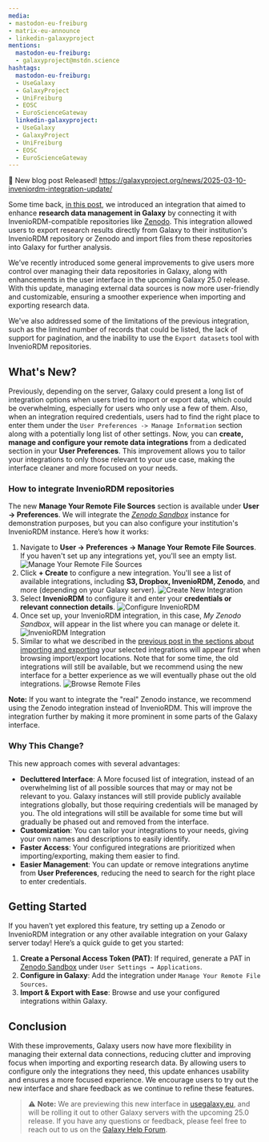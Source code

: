 ```yaml
---
media:
- mastodon-eu-freiburg
- matrix-eu-announce
- linkedin-galaxyproject
mentions:
  mastodon-eu-freiburg:
  - galaxyproject@mstdn.science
hashtags:
  mastodon-eu-freiburg:
  - UseGalaxy
  - GalaxyProject
  - UniFreiburg
  - EOSC
  - EuroScienceGateway
  linkedin-galaxyproject:
  - UseGalaxy
  - GalaxyProject
  - UniFreiburg
  - EOSC
  - EuroScienceGateway
---
```

📝 New blog post Released!
https://galaxyproject.org/news/2025-03-10-inveniordm-integration-update/

Some time back, [in this post](https://galaxyproject.org/news/2024-05-03-inveniordm-integration/), we introduced an integration that aimed to enhance **research data management in Galaxy** by connecting it with
InvenioRDM-compatible repositories like [Zenodo](https://zenodo.org). This integration allowed users to export research results directly from Galaxy to their institution's InvenioRDM repository or
Zenodo and import files from these repositories into Galaxy for further analysis.

We’ve recently introduced some general improvements to give users more control over managing their data repositories in Galaxy, along with enhancements in the user interface in the upcoming Galaxy 25.0 release.
With this update, managing external data sources is now more user-friendly and customizable, ensuring a smoother experience when importing and exporting research data.

We've also addressed some of the limitations of the previous integration, such as the limited number of records that could be listed, the lack of support for pagination, and the inability to use
the `Export datasets` tool with InvenioRDM repositories.

What's New?
-----------

Previously, depending on the server, Galaxy could present a long list of integration options when users tried to import or export data, which could be overwhelming, especially for users who only use a few of them.
Also, when an integration required credentials, users had to find the right place to enter them under the `User Preferences -> Manage Information` section along with a potentially long list of other settings.
Now, you can **create, manage and configure your remote data integrations** from a dedicated section in your **User Preferences**. This improvement allows you to tailor your integrations to only those relevant to your use case,
making the interface cleaner and more focused on your needs.

### How to integrate InvenioRDM repositories

The new **Manage Your Remote File Sources** section is available under **User → Preferences**. We will integrate the [*Zenodo Sandbox*](https://sandbox.zenodo.org/) instance for demonstration purposes,
but you can also configure your institution's InvenioRDM instance. Here’s how it works:

1. Navigate to **User → Preferences → Manage Your Remote File Sources**. If you haven't set up any integrations yet, you'll see an empty list.
   ![Manage Your Remote File Sources](https://galaxyproject.org/news/2025-03-10-inveniordm-integration-update/1-empty-file-sources-list.png)
2. Click **+ Create** to configure a new integration. You'll see a list of available integrations, including **S3, Dropbox, InvenioRDM, Zenodo**, and more (depending on your Galaxy server).
   ![Create New Integration](https://galaxyproject.org/news/2025-03-10-inveniordm-integration-update/2-create-new.png)
3. Select **InvenioRDM** to configure it and enter your **credentials or relevant connection details**.
   ![Configure InvenioRDM](https://galaxyproject.org/news/2025-03-10-inveniordm-integration-update/3-invenio-template-filled.png)
4. Once set up, your InvenioRDM integration, in this case, *My Zenodo Sandbox*, will appear in the list where you can manage or delete it.
   ![InvenioRDM Integration](https://galaxyproject.org/news/2025-03-10-inveniordm-integration-update/4-instance-created.png)
5. Similar to what we described in the [previous post in the sections about importing and exporting](https://galaxyproject.org/news/2024-05-03-inveniordm-integration/#importing-records-and-files-into-galaxy) your selected integrations will appear first when browsing import/export locations. Note that for some time, the old integrations will still be available, but we recommend using the new interface for a better experience as we will eventually phase out the old integrations.
   ![Browse Remote Files](https://galaxyproject.org/news/2025-03-10-inveniordm-integration-update/5-upload-import.png)

**Note:** If you want to integrate the "real" Zenodo instance, we recommend using the Zenodo integration instead of InvenioRDM. This will improve the integration further by making it more prominent in some parts of the Galaxy interface.

### Why This Change?

This new approach comes with several advantages:

* **Decluttered Interface**: A More focused list of integration, instead of an overwhelming list of all possible sources that may or may not be relevant to you. Galaxy instances will still provide publicly available integrations globally, but those requiring credentials will be managed by you. The old integrations will still be available for some time but will gradually be phased out and removed from the interface.
* **Customization**: You can tailor your integrations to your needs, giving your own names and descriptions to easily identify.
* **Faster Access**: Your configured integrations are prioritized when importing/exporting, making them easier to find.
* **Easier Management**: You can update or remove integrations anytime from **User Preferences**, reducing the need to search for the right place to enter credentials.

Getting Started
---------------

If you haven’t yet explored this feature, try setting up a Zenodo or InvenioRDM integration or any other available integration on your Galaxy server today! Here’s a quick guide to get you started:

1. **Create a Personal Access Token (PAT)**: If required, generate a PAT in [Zenodo Sandbox](https://sandbox.zenodo.org/) under `User Settings → Applications`.
2. **Configure in Galaxy**: Add the integration under `Manage Your Remote File Sources`.
3. **Import & Export with Ease**: Browse and use your configured integrations within Galaxy.

Conclusion
----------

With these improvements, Galaxy users now have more flexibility in managing their external data connections, reducing clutter and improving focus when importing and exporting research data. By allowing users to configure only the integrations they need, this update enhances usability and ensures a more focused experience. We encourage users to try out the new interface and share feedback as we continue to refine these features.

> ⚠️ **Note:** We are previewing this new interface in [usegalaxy.eu](https://usegalaxy.eu/), and will be rolling it out to other Galaxy servers with the upcoming 25.0 release. If you have any questions or feedback, please feel free to reach out to us on the [Galaxy Help Forum](https://help.galaxyproject.org/).